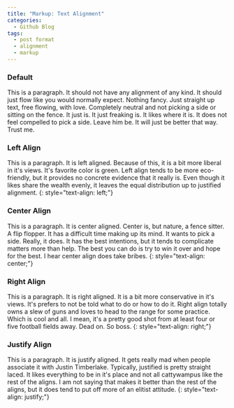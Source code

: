 ```yaml
---
title: "Markup: Text Alignment"
categories:
  - Github Blog
tags:
  - post format
  - alignment
  - markup
---
```


### Default

This is a paragraph. It should not have any alignment of any kind. It should just flow like you would normally expect. Nothing fancy. Just straight up text, free flowing, with love. Completely neutral and not picking a side or sitting on the fence. It just is. It just freaking is. It likes where it is. It does not feel compelled to pick a side. Leave him be. It will just be better that way. Trust me.

### Left Align

This is a paragraph. It is left aligned. Because of this, it is a bit more liberal in it's views. It's favorite color is green. Left align tends to be more eco-friendly, but it provides no concrete evidence that it really is. Even though it likes share the wealth evenly, it leaves the equal distribution up to justified alignment.
{: style="text-align: left;"}

### Center Align

This is a paragraph. It is center aligned. Center is, but nature, a fence sitter. A flip flopper. It has a difficult time making up its mind. It wants to pick a side. Really, it does. It has the best intentions, but it tends to complicate matters more than help. The best you can do is try to win it over and hope for the best. I hear center align does take bribes.
{: style="text-align: center;"}

### Right Align

This is a paragraph. It is right aligned. It is a bit more conservative in it's views. It's prefers to not be told what to do or how to do it. Right align totally owns a slew of guns and loves to head to the range for some practice. Which is cool and all. I mean, it's a pretty good shot from at least four or five football fields away. Dead on. So boss.
{: style="text-align: right;"}

### Justify Align

This is a paragraph. It is justify aligned. It gets really mad when people associate it with Justin Timberlake. Typically, justified is pretty straight laced. It likes everything to be in it's place and not all cattywampus like the rest of the aligns. I am not saying that makes it better than the rest of the aligns, but it does tend to put off more of an elitist attitude.
{: style="text-align: justify;"}